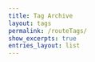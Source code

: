 ```yaml
---
title: Tag Archive
layout: tags
permalink: /routeTags/
show_excerpts: true
entries_layout: list
---
```

